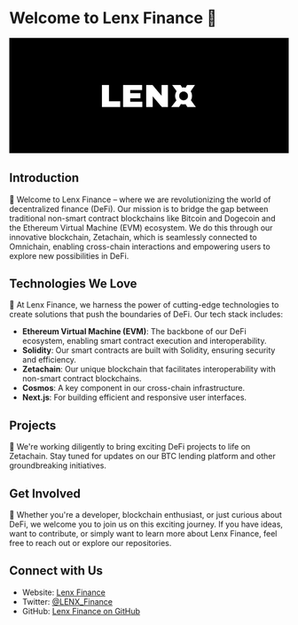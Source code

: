 # Welcome to Lenx Finance 👋

![Lenx Finance Banner](156704684_banner.png)

## Introduction

🚀 Welcome to Lenx Finance – where we are revolutionizing the world of decentralized finance (DeFi). Our mission is to bridge the gap between traditional non-smart contract blockchains like Bitcoin and Dogecoin and the Ethereum Virtual Machine (EVM) ecosystem. We do this through our innovative blockchain, Zetachain, which is seamlessly connected to Omnichain, enabling cross-chain interactions and empowering users to explore new possibilities in DeFi.

## Technologies We Love

🔧 At Lenx Finance, we harness the power of cutting-edge technologies to create solutions that push the boundaries of DeFi. Our tech stack includes:

- **Ethereum Virtual Machine (EVM)**: The backbone of our DeFi ecosystem, enabling smart contract execution and interoperability.
- **Solidity**: Our smart contracts are built with Solidity, ensuring security and efficiency.
- **Zetachain**: Our unique blockchain that facilitates interoperability with non-smart contract blockchains.
- **Cosmos**: A key component in our cross-chain infrastructure.
- **Next.js**: For building efficient and responsive user interfaces.

## Projects

🌟 We're working diligently to bring exciting DeFi projects to life on Zetachain. Stay tuned for updates on our BTC lending platform and other groundbreaking initiatives.

## Get Involved

🚀 Whether you're a developer, blockchain enthusiast, or just curious about DeFi, we welcome you to join us on this exciting journey. If you have ideas, want to contribute, or simply want to learn more about Lenx Finance, feel free to reach out or explore our repositories.

## Connect with Us

- Website: [Lenx Finance](https://lenx.finance)
- Twitter: [@LENX_Finance](https://twitter.com/LENX_Finance)
- GitHub: [Lenx Finance on GitHub](https://github.com/Lenx-Finance)
